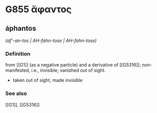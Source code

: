 # G855 ἄφαντος

## áphantos

_(af'-an-tos | AH-fahn-tose | AH-fahn-tose)_

### Definition

from [[G1]] (as a negative particle) and a derivative of [[G5316]]; non-manifested, i.e., invisible; vanished out of sight.

- taken out of sight, made invisible

### See also

[[G1]], [[G5316]]


